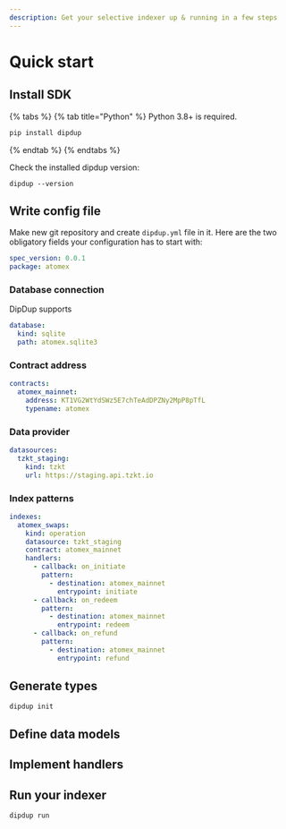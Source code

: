 ```yaml
---
description: Get your selective indexer up & running in a few steps
---
```


# Quick start

## Install SDK

{% tabs %}
{% tab title="Python" %}
Python 3.8+ is required.

```bash
pip install dipdup
```
{% endtab %}
{% endtabs %}

Check the installed dipdup version:

```text
dipdup --version
```

## Write config file

Make new git repository and create `dipdup.yml` file in it. Here are the two obligatory fields your configuration has to start with:

```yaml
spec_version: 0.0.1
package: atomex
```

### Database connection

DipDup supports 

```yaml
database:
  kind: sqlite
  path: atomex.sqlite3
```



### Contract address

```yaml
contracts:
  atomex_mainnet:
    address: KT1VG2WtYdSWz5E7chTeAdDPZNy2MpP8pTfL
    typename: atomex
```

### Data provider

```yaml
datasources:
  tzkt_staging:
    kind: tzkt
    url: https://staging.api.tzkt.io
```

### Index patterns

```yaml
indexes:
  atomex_swaps:
    kind: operation
    datasource: tzkt_staging
    contract: atomex_mainnet
    handlers:
      - callback: on_initiate
        pattern:
          - destination: atomex_mainnet
            entrypoint: initiate
      - callback: on_redeem
        pattern:
          - destination: atomex_mainnet
            entrypoint: redeem
      - callback: on_refund
        pattern:
          - destination: atomex_mainnet
            entrypoint: refund
```

## Generate types

```text
dipdup init
```



## Define data models



## Implement handlers



## Run your indexer

```text
dipdup run
```

